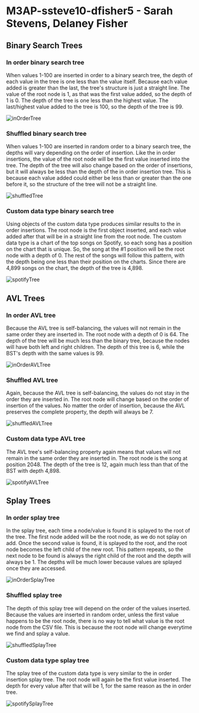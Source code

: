 # M3AP-ssteve10-dfisher5 - Sarah Stevens, Delaney Fisher

## Binary Search Trees

### In order binary search tree
When values 1-100 are inserted in order to a binary search tree, the depth of each value in the tree is one less than
the value itself. Because each value added is greater than the last, the tree's structure is just a straight line. The
value of the root node is 1, as that was the first value added, so the depth of 1 is 0. The depth of the tree is one
less than the highest value. The last/highest value added to the tree is 100, so the depth of the tree is 99.

![inOrderTree](images/InOrderTree.png)

### Shuffled binary search tree
When values 1-100 are inserted in random order to a binary search tree, the depths will vary depending on the order of
insertion. Like the in order insertions, the value of the root node will be the first value inserted into the tree. The
depth of the tree will also change based on the order of insertions, but it will always be less than the depth of the
in order insertion tree. This is because each value added could either be less than or greater than the one before it,
so the structure of the tree will not be a straight line.

![shuffledTree](images/ShuffledTree.png)

### Custom data type binary search tree
Using objects of the custom data type produces similar results to the in order insertions. The root node is the first
object inserted, and each value added after that will be in a straight line from the root node. The custom data type is
a chart of the top songs on Spotify, so each song has a position on the chart that is unique. So, the song at the #1
position will be the root node with a depth of 0. The rest of the songs will follow this pattern, with the depth being
one less than their position on the charts. Since there are 4,899 songs on the chart, the depth of the tree is 4,898.

![spotifyTree](images/SpotifyTree.png)

## AVL Trees
### In order AVL tree
Because the AVL tree is self-balancing, the values will not remain in the same order they are inserted in. The root
node with a depth of 0 is 64. The depth of the tree will be much less than the binary tree, because the nodes will have
both left and right children. The depth of this tree is 6, while the BST's depth with the same values is 99.

![inOrderAVLTree](images/InOrderAVL.png)

### Shuffled AVL tree
Again, because the AVL tree is self-balancing, the values do not stay in the order they are inserted in. The root node
will change based on the order of insertion of the values. No matter the order of insertion, because the AVL preserves
the complete property, the depth will always be 7.

![shuffledAVLTree](images/ShuffledAVLTree.png)

### Custom data type AVL tree
The AVL tree's self-balancing property again means that values will not remain in the same order they are inserted in.
The root node is the song at position 2048. The depth of the tree is 12, again much less than that of the BST with
depth 4,898.

![spotifyAVLTree](images/SpotifyAVLTree.png)

## Splay Trees
### In order splay tree
In the splay tree, each time a node/value is found it is splayed to the root of the tree. The first node added will be
the root node, as we do not splay on add. Once the second value is found, it is splayed to the root, and the root node
becomes the left child of the new root. This pattern repeats, so the next node to be found is always the right child of
the root and the depth will always be 1. The depths will be much lower because values are splayed once they are
accessed.

![inOrderSplayTree](images/InOrderSplay.png)

### Shuffled splay tree
The depth of this splay tree will depend on the order of the values inserted. Because the values are inserted in random
order, unless the first value happens to be the root node, there is no way to tell what value is the root node from the
CSV file. This is because the root node will change everytime we find and splay a value.

![shuffledSplayTree](images/ShuffledSplayTree.png)

### Custom data type splay tree
The splay tree of the custom data type is very similar to the in order insertion splay tree. The root node will again
be the first value inserted. The depth for every value after that will be 1, for the same reason as the in order tree.

![spotifySplayTree](images/SpotifySplayTree.png)